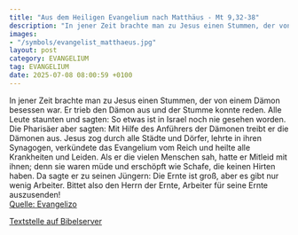 ```yaml
---
title: "Aus dem Heiligen Evangelium nach Matthäus - Mt 9,32-38"
description: "In jener Zeit brachte man zu Jesus einen Stummen, der von einem Dämon besessen war. Er trieb den Dämon aus und der Stumme konnte reden. Alle Leute staunten und sagten: So etwas ist in Israel noch nie gesehen worden. Die Pharisäer aber sagten: Mit Hilfe des Anführers der Dämonen t...."
images:
- "/symbols/evangelist_matthaeus.jpg"
layout: post
category: EVANGELIUM
tag: EVANGELIUM
date: 2025-07-08 08:00:59 +0100
---
```

In jener Zeit brachte man zu Jesus einen Stummen, der von einem Dämon besessen war.
Er trieb den Dämon aus und der Stumme konnte reden. Alle Leute staunten und sagten: So etwas ist in Israel noch nie gesehen worden.
Die Pharisäer aber sagten: Mit Hilfe des Anführers der Dämonen treibt er die Dämonen aus.<!--more-->
Jesus zog durch alle Städte und Dörfer, lehrte in ihren Synagogen, verkündete das Evangelium vom Reich und heilte alle Krankheiten und Leiden.
Als er die vielen Menschen sah, hatte er Mitleid mit ihnen; denn sie waren müde und erschöpft wie Schafe, die keinen Hirten haben.
Da sagte er zu seinen Jüngern: Die Ernte ist groß, aber es gibt nur wenig Arbeiter.
Bittet also den Herrn der Ernte, Arbeiter für seine Ernte auszusenden!<br>
[Quelle: Evangelizo](https://evangeliumtagfuertag.org/DE/gospel)

[Textstelle auf Bibelserver](https://www.bibleserver.com/EU/Matthäus9,32-38)
